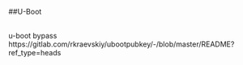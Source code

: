 ##U-Boot

<br>
u-boot bypass<br>
https://gitlab.com/rkraevskiy/ubootpubkey/-/blob/master/README?ref_type=heads
